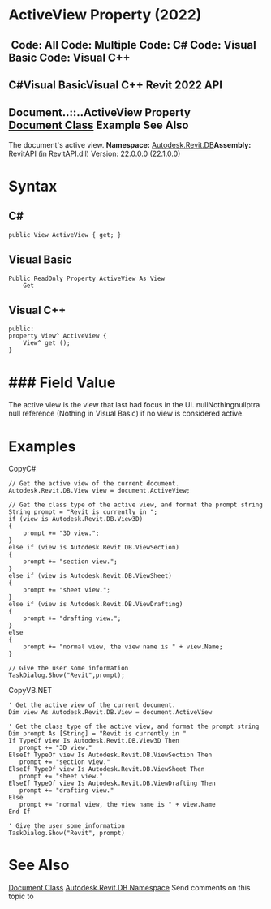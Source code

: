 # ActiveView Property (2022)

﻿
 Code: All Code: Multiple Code: C# Code: Visual Basic Code: Visual C++   
---  
C#Visual BasicVisual C++
Revit 2022 API  
---  
Document..::..ActiveView Property   
[Document Class](db03274b-a107-aa32-9034-f3e0df4bb1ec.md "Document Class") Example See Also  
---  
The document's active view.
**Namespace:** [Autodesk.Revit.DB](87546ba7-461b-c646-cbb1-2cb8f5bff8b2.md "Autodesk.Revit.DB Namespace")**Assembly:** RevitAPI (in RevitAPI.dll) Version: 22.0.0.0 (22.1.0.0)
# Syntax
C#  
---  
```text
public View ActiveView { get; }
```
  
Visual Basic  
---  
```text
Public ReadOnly Property ActiveView As View
	Get
```
  
Visual C++  
---  
```text
public:
property View^ ActiveView {
	View^ get ();
}
```
  
# ### Field Value
The active view is the view that last had focus in the UI. nullNothingnullptra null reference (Nothing in Visual Basic) if no view is considered active.
# Examples
CopyC#
```text
// Get the active view of the current document.
Autodesk.Revit.DB.View view = document.ActiveView;

// Get the class type of the active view, and format the prompt string
String prompt = "Revit is currently in ";
if (view is Autodesk.Revit.DB.View3D)
{
    prompt += "3D view.";
}
else if (view is Autodesk.Revit.DB.ViewSection)
{
    prompt += "section view.";
}
else if (view is Autodesk.Revit.DB.ViewSheet)
{
    prompt += "sheet view.";
}
else if (view is Autodesk.Revit.DB.ViewDrafting)
{
    prompt += "drafting view.";
}
else
{
    prompt += "normal view, the view name is " + view.Name;
}

// Give the user some information
TaskDialog.Show("Revit",prompt);
```

CopyVB.NET
```text
' Get the active view of the current document.
Dim view As Autodesk.Revit.DB.View = document.ActiveView

' Get the class type of the active view, and format the prompt string
Dim prompt As [String] = "Revit is currently in "
If TypeOf view Is Autodesk.Revit.DB.View3D Then
   prompt += "3D view."
ElseIf TypeOf view Is Autodesk.Revit.DB.ViewSection Then
   prompt += "section view."
ElseIf TypeOf view Is Autodesk.Revit.DB.ViewSheet Then
   prompt += "sheet view."
ElseIf TypeOf view Is Autodesk.Revit.DB.ViewDrafting Then
   prompt += "drafting view."
Else
   prompt += "normal view, the view name is " + view.Name
End If

' Give the user some information
TaskDialog.Show("Revit", prompt)
```

# See Also
[Document Class](db03274b-a107-aa32-9034-f3e0df4bb1ec.md "Document Class")
[Autodesk.Revit.DB Namespace](87546ba7-461b-c646-cbb1-2cb8f5bff8b2.md "Autodesk.Revit.DB Namespace")
Send comments on this topic to 